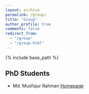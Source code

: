 ```yaml
---
layout: archive
permalink: /group/
title: "Group"
author_profile: true
comments: false
redirect_from: 
  - "/group"
  - "/group.html"
---
```

{% include base_path %}

## PhD Students
- Md. Musfiqur Rahman [Homepage](https://scholar.google.com/citations?user=vMGENI8AAAAJ&hl=en)
